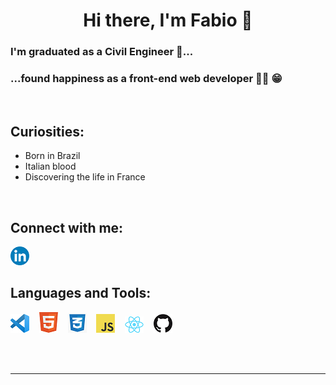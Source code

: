 <h1 align="center">
  Hi there, I'm Fabio 👋
</h1>


### I'm graduated as a Civil Engineer 👷...
### ...found happiness as a front-end web developer 👨‍💻 😁
<br />

## Curiosities:
- Born in Brazil
- Italian blood
- Discovering the life in France
<br />

## Connect with me:

[![website](./icons/linkedIn.png)](https://www.linkedin.com/in/fabio-mozzini-beng-36384138#gh-light-mode-only)

## Languages and Tools:

[![alt text](./icons/Visual_Studio_Code_1.35_icon.svg.png)](#)
&nbsp;&nbsp;
[![alt text](./icons/html5.png)](#)
&nbsp;&nbsp;
[![alt text](./icons/css3.png)](#)
&nbsp;&nbsp;
[![alt text](./icons/js.png)](#)
&nbsp;&nbsp;
[![alt text](./icons/react.png)](#)
&nbsp;&nbsp;
[![alt text](./icons/github.png)](#)

<br />
<br />

---

[linkedin]: https://www.linkedin.com/in/fabio-mozzini-beng-36384138
